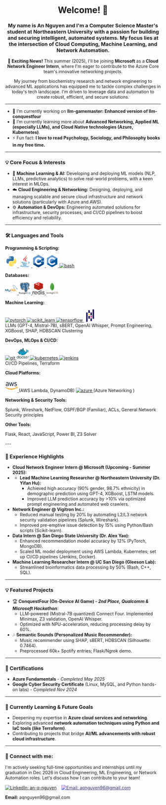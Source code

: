 <h1 align="center">Welcome! 👋</h1>

<p align="center">
  </p>

<h3 align="center">My name is An Nguyen and I'm a Computer Science Master's student at Northeastern University with a passion for building and securing intelligent, automated systems. My focus lies at the intersection of Cloud Computing, Machine Learning, and Network Automation.</h3>

<p align="center">
  <strong>🚀 Exciting News!</strong> This summer (2025), I'll be joining <strong>Microsoft</strong> as a <strong>Cloud Network Engineer Intern</strong>, where I'm eager to contribute to the Azure Core team's innovative networking projects.
</p>

<p align="center">My journey from biochemistry research and network engineering to advanced ML applications has equipped me to tackle complex challenges in today's tech landscape. I'm driven to leverage data and automation to create robust, efficient, and secure solutions.</p>

---

- 🔭 I’m currently working on **llm-gamemaster: Enhanced version of llm-conquestfour**
- 🌱 I’m currently learning more about **Advanced Networking, Applied ML (especially LLMs), and Cloud Native technologies (Azure, Kubernetes)**.
- ⚡ Fun fact: **I love to read Psychology, Sociology, and Philosophy books in my free time.**

---

### 💡 Core Focus & Interests

* 🧠 **Machine Learning & AI:** Developing and deploying ML models (NLP, LLMs, predictive analytics) to solve real-world problems, with a keen interest in MLOps.
* ☁️ **Cloud Engineering & Networking:** Designing, deploying, and managing scalable and secure cloud infrastructure and network solutions (particularly with Azure and AWS).
* ⚙️ **Automation & DevOps:** Engineering automated solutions for infrastructure, security processes, and CI/CD pipelines to boost efficiency and reliability.

---

### 🛠️ Languages and Tools

**Programming & Scripting:**
<p align="left">
  <a href="https://www.python.org" target="_blank" rel="noreferrer">
    <img src="https://raw.githubusercontent.com/devicons/devicon/master/icons/python/python-original.svg" alt="python" width="40" height="40"/>
  </a>
  <a href="https://www.java.com" target="_blank" rel="noreferrer">
    <img src="https://raw.githubusercontent.com/devicons/devicon/master/icons/java/java-original.svg" alt="java" width="40" height="40"/>
  </a>
  <a href="https://www.w3schools.com/cpp/" target="_blank" rel="noreferrer">
    <img src="https://raw.githubusercontent.com/devicons/devicon/master/icons/cplusplus/cplusplus-original.svg" alt="cplusplus" width="40" height="40"/>
  </a>
  <a href="https://www.cprogramming.com/" target="_blank" rel="noreferrer">
    <img src="https://raw.githubusercontent.com/devicons/devicon/master/icons/c/c-original.svg" alt="c" width="40" height="40"/>
  </a>
  <a href="https://www.gnu.org/software/bash/" target="_blank" rel="noreferrer">
    <img src="https://www.vectorlogo.zone/logos/gnu_bash/gnu_bash-icon.svg" alt="bash" width="40" height="40"/>
  </a>
  </p>

**Databases:**
<p align="left">
  <a href="https://www.mysql.com/" target="_blank" rel="noreferrer">
    <img src="https://raw.githubusercontent.com/devicons/devicon/master/icons/mysql/mysql-original-wordmark.svg" alt="mysql" width="40" height="40"/>
  </a>
  <a href="https://www.postgresql.org" target="_blank" rel="noreferrer">
    <img src="https://raw.githubusercontent.com/devicons/devicon/master/icons/postgresql/postgresql-original-wordmark.svg" alt="postgresql" width="40" height="40"/>
  </a>
  <a href="https://redis.io" target="_blank" rel="noreferrer">
    <img src="https://raw.githubusercontent.com/devicons/devicon/master/icons/redis/redis-original-wordmark.svg" alt="redis" width="40" height="40"/>
  </a>
  <a href="https://www.mongodb.com/" target="_blank" rel="noreferrer">
    <img src="https://raw.githubusercontent.com/devicons/devicon/master/icons/mongodb/mongodb-original-wordmark.svg" alt="mongodb" width="40" height="40"/>
  </a>
</p>

**Machine Learning:**
<p align="left">
  <a href="https://pytorch.org/" target="_blank" rel="noreferrer">
    <img src="https://www.vectorlogo.zone/logos/pytorch/pytorch-icon.svg" alt="pytorch" width="40" height="40"/>
  </a>
  <a href="https://scikit-learn.org/" target="_blank" rel="noreferrer">
    <img src="https://upload.wikimedia.org/wikipedia/commons/0/05/Scikit_learn_logo_small.svg" alt="scikit_learn" width="40" height="40"/>
  </a>
  <a href="https://www.tensorflow.org" target="_blank" rel="noreferrer">
    <img src="https://www.vectorlogo.zone/logos/tensorflow/tensorflow-icon.svg" alt="tensorflow" width="40" height="40"/>
  </a>
  <a href="https://pandas.pydata.org/" target="_blank" rel="noreferrer">
    <img src="https://raw.githubusercontent.com/devicons/devicon/2ae2a900d2f041da66e950e4d48052658d850630/icons/pandas/pandas-original.svg" alt="pandas" width="40" height="40"/>
  </a>
  <br/> LLMs (GPT-4, Mistral-7B), sBERT, OpenAI Whisper, Prompt Engineering, XGBoost, SHAP, HDBSCAN Clustering
</p>

**DevOps, MLOps & CI/CD:**
<p align="left">
  <a href="https://git-scm.com/" target="_blank" rel="noreferrer">
    <img src="https://www.vectorlogo.zone/logos/git-scm/git-scm-icon.svg" alt="git" width="40" height="40"/>
  </a>
  <a href="https://www.docker.com/" target="_blank" rel="noreferrer">
    <img src="https://raw.githubusercontent.com/devicons/devicon/master/icons/docker/docker-original-wordmark.svg" alt="docker" width="40" height="40"/>
  </a>
  <a href="https://kubernetes.io" target="_blank" rel="noreferrer">
    <img src="https://www.vectorlogo.zone/logos/kubernetes/kubernetes-icon.svg" alt="kubernetes" width="40" height="40"/>
  </a>
  <a href="https://www.jenkins.io" target="_blank" rel="noreferrer">
    <img src="https://www.vectorlogo.zone/logos/jenkins/jenkins-icon.svg" alt="jenkins" width="40" height="40"/>
  </a>
  <br/> CI/CD Pipelines, Terraform
</p>

**Cloud Platforms:**
<p align="left">
  <a href="https://aws.amazon.com" target="_blank" rel="noreferrer">
    <img src="https://raw.githubusercontent.com/devicons/devicon/master/icons/amazonwebservices/amazonwebservices-original-wordmark.svg" alt="aws" width="40" height="40"/>
  </a>
  (AWS Lambda, DynamoDB)
  <a href="https://azure.microsoft.com/en-in/" target="_blank" rel="noreferrer">
    <img src="https://www.vectorlogo.zone/logos/microsoft_azure/microsoft_azure-icon.svg" alt="azure" width="40" height="40"/>
  </a>
  (Azure Networking )
</p>

**Networking & Security Tools:**
<p align="left">
  Splunk, Wireshark, NetFlow, OSPF/BGP (Familiar), ACLs, General Network Security principles
</p>

**Other Tools:**
<p align="left">
  Flask, React, JavaScript, Power BI, Z3 Solver
  </p>
---

### 💼 Experience Highlights

* **Cloud Network Engineer Intern @ Microsoft (Upcoming - Summer 2025):**
* * **Lead Machine Learning Researcher @ Northeastern University (Dr. Yifan Hu):**
    * Achieved high accuracy (90% gender, 98.7% ethnicity) in demographic prediction using GPT-4, XGBoost, LSTM models.
    * Improved LLM prediction accuracy by >10% via optimized prompt engineering and automated web crawlers.
* **Network Engineer @ Vigitron Inc.:**
    * Reduced manual testing by 20% by automating L2/L3 network security validation pipelines (Splunk, Wireshark).
    * Improved pre-emptive issue detection by 15% using Python/Bash scripts (Scikit-learn).
* **Data Intern @ San Diego State University (Dr. Alex Yao):**
    * Enhanced recommendation model accuracy by 12% (PyTorch, MongoDB).
    * Scaled ML model deployment using AWS Lambda, Kubernetes; set up CI/CD pipelines (Jenkins, Docker).
* **Machine Learning Researcher Intern @ UC San Diego (Gleeson Lab):**
    * Streamlined bioinformatics data processing by 50% (Bash, C++, SQL).

---

### 💡 Featured Projects

* 🏆 **ConquestFour (On-Device AI Game) - *2nd Place, Qualcomm & Microsoft Hackathon***:
    * LLM-powered (Mistral-7B quantized) Connect Four. Implemented Minimax, Z3 validation, OpenAI Whisper.
    * Optimized with NPU-acceleration, reducing processing delay by 60%.
* 🎶 **Semantic Sounds (Personalized Music Recommender):**
    * Music recommender using SHAP, sBERT, HDBSCAN (Silhouette: 0.7464).
    * Preprocessed 60k+ Spotify entries; Flask/Ngrok demo.

---

### 🏅 Certifications

* **Azure Fundamentals** - *Completed May 2025*
* **Google Cyber Security Certificate** (Linux, MySQL, and Python hands-on labs) - *Completed Nov 2024*

---

### 🌱 Currently Learning & Future Goals

* Deepening my expertise in **Azure cloud services and networking**.
* Exploring advanced **network automation techniques using Python and IaC tools (like Terraform)**.
* Contributing to projects that bridge **AI/ML advancements with robust cloud infrastructure**.

---

### 💬 Connect with me:

I'm actively seeking full-time opportunities and internships until my graduation in Dec 2026 in Cloud Engineering, ML Engineering, or Network Automation roles. Let's discuss how I can contribute to your team!

<p align="left">
  <a href="https://www.linkedin.com/in/an-q-nguyen/" target="blank"><img align="center" src="https://raw.githubusercontent.com/rahuldkjain/github-profile-readme-generator/master/src/images/icons/Social/linked-in-alt.svg" alt="LinkedIn: an-q-nguyen" height="30" width="40" /></a>
  &nbsp;&nbsp;
  <a href="mailto:aqnguyen96@gmail.com"><img align="center" src="https://simpleicons.org/icons/gmail.svg" alt="Email: aqnguyen96@gmail.com" height="30" width="40" style="filter: invert(0.1) sepia(1) hue-rotate(200deg) saturate(5) brightness(0.9);" /></a>
</p>

<p align="left">
  <strong>Email:</strong> aqnguyen96@gmail.com
</p>
